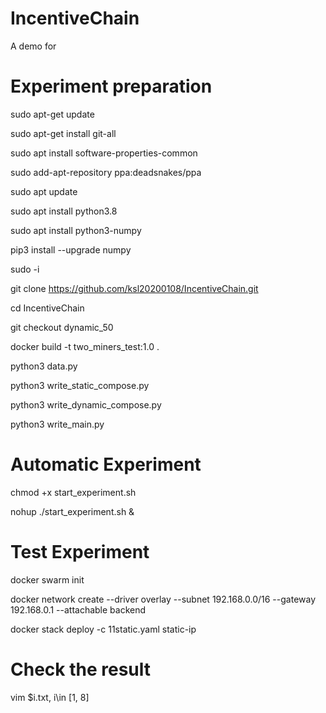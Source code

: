 # IncentiveChain
A demo for

# Experiment preparation
sudo apt-get update

sudo apt-get install git-all

sudo apt install software-properties-common

sudo add-apt-repository ppa:deadsnakes/ppa

sudo apt update

sudo apt install python3.8

sudo apt install python3-numpy

pip3 install --upgrade numpy

sudo -i

git clone https://github.com/ksl20200108/IncentiveChain.git

cd IncentiveChain

git checkout dynamic_50

docker build -t two_miners_test:1.0 .

python3 data.py

python3 write_static_compose.py

python3 write_dynamic_compose.py

python3 write_main.py

# Automatic Experiment

chmod +x start_experiment.sh

nohup ./start_experiment.sh &

# Test Experiment

docker swarm init

docker network create --driver overlay --subnet 192.168.0.0/16 --gateway 192.168.0.1 --attachable backend

docker stack deploy -c 11static.yaml static-ip

# Check the result

vim $i.txt, i\in [1, 8]
